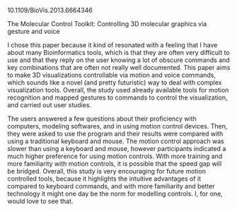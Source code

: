 10.1109/BioVis.2013.6664346

The Molecular Control Toolkit: Controlling 3D molecular graphics via gesture and voice

I chose this paper because it kind of resonated with a feeling that I have about many Bioinformatics tools, which is that they are often very difficult to use and that they reply on the user knowing a lot of obscure commands and key combinations that are often not really well documented. This paper aims to make 3D visualizations controllable via motion and voice commands, which sounds like a novel (and pretty futuristic) way to deal with complex visualization tools. Overall, the study used already available tools for motion recognition and mapped gestures to commands to control the visualization, and carried out user studies.

The users answered a few questions about their proficiency with computers, modeling softwares, and in using motion control devices. Then, they were asked to use the program and their results were compared with using a traditional keyboard and mouse. The motion  control approach was slower than using a keyboard and mouse, however participants indicated a much higher preference for using motion controls. With more training and more familiarity with motion controls, it is possible that the speed gap will be bridged. Overall, this study is very encouraging for future motion controlled tools, because it highlights the intuitive advantages of it compared to keyboard commands, and with more familiarity and better technology it might one day be the norm for modelling controls. I, for one, would love to see that.
